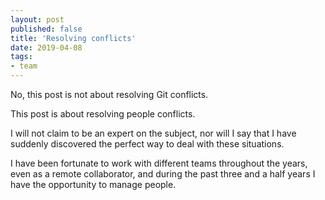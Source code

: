 ```yaml
---
layout: post
published: false
title: 'Resolving conflicts'
date: 2019-04-08
tags:
- team
---
```


No, this post is not about resolving Git conflicts.

This post is about resolving people conflicts.

I will not claim to be an expert on the subject, nor will I say that I have suddenly discovered the perfect way to deal with these situations.

I have been fortunate to work with different teams throughout the years, even as a remote collaborator, and during the past three and a half years I have the opportunity to manage people.
